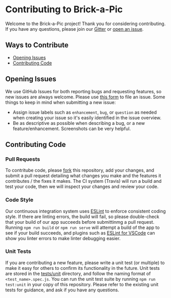 # Contributing to Brick-a-Pic

Welcome to the Brick-a-Pic project! Thank you for considering contributing. If you have any questions, please join our [Gitter](https://gitter.im/brick-a-pic-talk/community) or [open an issue](https://github.com/brick-a-pic/brick-a-pic/issues/new).

## Ways to Contribute

* [Opening Issues](#opening-issues)
* [Contributing Code](#contributing-code)


## Opening Issues

We use GitHub Issues for both reporting bugs and requesting features, so new issues are always welcome. Please use [this form](https://github.com/brick-a-pic/brick-a-pic/issues/new) to file an issue. Some things to keep in mind when submitting a new issue:

* Assign issue labels such as `enhancement`, `bug`, or `question` as needed when creating your issue so it's easily identified in the issue overview.
* Be as descriptive as possible when describing a bug, or a new feature/enhancement. Screenshots can be very helpful.

## Contributing Code

### Pull Requests

To contritube code, please [fork](https://github.com/brick-a-pic/brick-a-pic/fork) this repository, add your changes, and submit a pull request detailing what changes you make and the features it contributes / the fixes it makes. The CI system (Travis) will run a build and test your code, then we will inspect your changes and review your code.

### Code Style

Our continuous integration system uses [ESLint](https://eslint.org/) to enforce consistent coding style. If there are linting errors, the build will fail, so please double-check that your build of our app succeeds before submittinmg a pull request. Running `npm run build` or `npm run serve` will attempt a build of the app to see if your build succeeds, and plugins such as [ESLint for VSCode](https://github.com/Microsoft/vscode-eslint.git) can show you linter errors to make linter debugging easier.

### Unit Tests

If you are contributing a new feature, please write a unit test (or multiple) to make it easy for others to confirm its functionality in the future. Unit tests are stored in the [tests/unit](tests/unit) directory, and follow the naming format of `<test_name>.spec.js`. You can run the unit test suite by running `npm run test:unit` in your copy of this repository. Please refer to the existing unit tests for guidance, and ask if you have any questions. 
